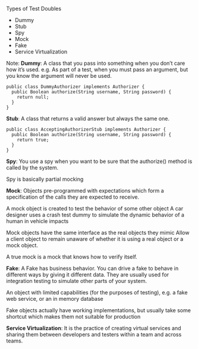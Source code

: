 <p>Types of Test Doubles</p>
<ul>
<li>Dummy</li>
<li>Stub</li>
<li>Spy</li>
<li>Mock</li>
<li>Fake</li>
<li>Service Virtualization</li>
</ul>

Note:
**Dummy**: A class that you pass into something when you don’t care how it’s used. e.g. As part of a test, when you must pass an argument, 
but you know the argument will never be used.
```
public class DummyAuthorizer implements Authorizer {
  public Boolean authorize(String username, String password) {
    return null;
  }
}
```

**Stub**: A class that returns a valid answer but always the same one.
```
public class AcceptingAuthorizerStub implements Authorizer {
  public Boolean authorize(String username, String password) {
    return true;
  }
}
```

**Spy**: You use a spy when you want to be sure that the authorize() method is called by the system.

Spy is basically partial mocking

**Mock**: Objects pre-programmed with expectations which form a specification of the calls they are expected to receive. 

A mock object is created to test the behavior of some other object
A car designer uses a crash test dummy to simulate the dynamic behavior of a human in vehicle impacts

Mock objects have the same interface as the real objects they mimic
Allow a client object to remain unaware of whether it is using a real object or a mock object.

A true mock is a mock that knows how to verify itself. 

**Fake**: A Fake has business behavior. You can drive a fake to behave in different ways by giving it different data. 
They are usually used for integration testing to simulate other parts of your system.

An object with limited capabilities (for the purposes of testing), e.g. a fake web service, or an in memory database

Fake objects actually have working implementations, but usually take some shortcut which makes them not suitable for production

**Service Virtualization**: It is the practice of creating virtual services and sharing them between developers and 
testers within a team and across teams. 

